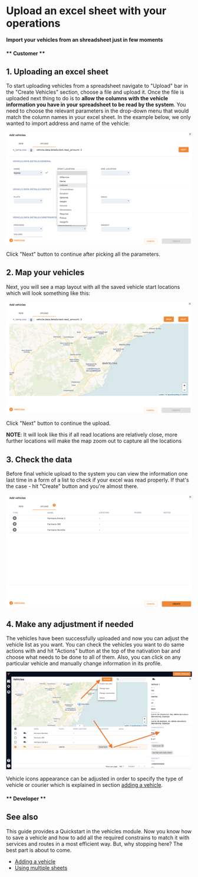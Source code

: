 # Upload an excel sheet with your operations 

**Import your vehicles from an shreadsheet just in few moments**



<!-- tabs:start -->
#### ** Customer **

## 1. Uploading an excel sheet 

To start uploading vehicles from a spreadsheet navigate to "Upload" bar in the "Create Vehicles" section, choose a file and upload it. Once the file is uploaded next thing to do is to **allow the columns with the vehicle information you have in your spreadsheet to be read by the system**. You need to choose the relevant parameters in the drop-down menu that would match the column names in your excel sheet. In the example below, we only wanted to import address and name of the vehicle:

![Upload constrains](../images/upload_constrains2.png)

Click "Next" button to continue after picking all the parameters. 

## 2. Map your vehicles

Next, you will see a map layout with all the saved vehicle start locations which will look something like this:  

![Upload map](../images/upload_map2.png)

Click "Next" button to continue the upload. 

**NOTE**: It will look like this if all read locations are relatively close, more further locations will make the map zoom out to capture all the locations

## 3. Check the data 

Before final vehicle upload to the system you can view the information one last time in a form of a list to check if your excel was read properly. If that's the case - hit "Create" button and you're almost there. 

![Upload check](../images/upload_check2.png)

## 4. Make any adjustment if needed

The vehicles have been successfully uploaded and now you can adjust the vehicle list as you want. You can check the vehicles you want to do same actions with and hit "Actions" button at the top of the nativation bar and choose what needs to be done to all of them. Also, you can click on any particular vehicle and manually change information in its profile. 

![Upload actions](../images/upload_actions2.png)

Vehicle icons appearance can be adjusted in order to specify the type of vehicle or courier which is explained in section [adding a vehicle](/vehicles/creating_vehicles.md). 






#### ** Developer **

<!-- tabs:end -->

## See also

This guide provides a Quickstart in the vehicles module. Now you know how to save a vehicle and how to add all the required constrains to match it with services and routes in a most efficient way.
But, why stopping here? The best part is about to come.

- [Adding a vehicle]()
- [Using multiple sheets]()